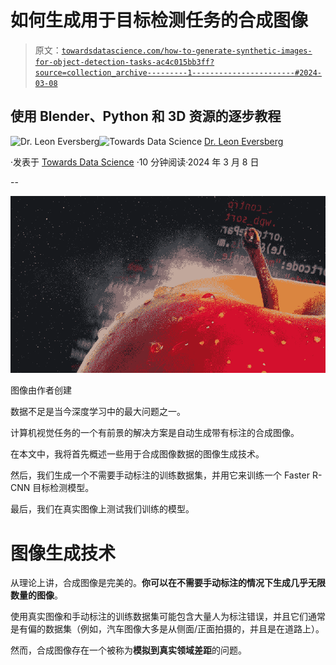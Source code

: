 # 如何生成用于目标检测任务的合成图像

> 原文：[`towardsdatascience.com/how-to-generate-synthetic-images-for-object-detection-tasks-ac4c015bb3ff?source=collection_archive---------1-----------------------#2024-03-08`](https://towardsdatascience.com/how-to-generate-synthetic-images-for-object-detection-tasks-ac4c015bb3ff?source=collection_archive---------1-----------------------#2024-03-08)

## 使用 Blender、Python 和 3D 资源的逐步教程

[](https://medium.com/@leoneversberg?source=post_page---byline--ac4c015bb3ff--------------------------------)![Dr. Leon Eversberg](https://medium.com/@leoneversberg?source=post_page---byline--ac4c015bb3ff--------------------------------)[](https://towardsdatascience.com/?source=post_page---byline--ac4c015bb3ff--------------------------------)![Towards Data Science](https://towardsdatascience.com/?source=post_page---byline--ac4c015bb3ff--------------------------------) [Dr. Leon Eversberg](https://medium.com/@leoneversberg?source=post_page---byline--ac4c015bb3ff--------------------------------)

·发表于 [Towards Data Science](https://towardsdatascience.com/?source=post_page---byline--ac4c015bb3ff--------------------------------) ·10 分钟阅读·2024 年 3 月 8 日

--

![](img/7c3a44be509e2b2d8a89246fc7a037f8.png)

图像由作者创建

数据不足是当今深度学习中的最大问题之一。

计算机视觉任务的一个有前景的解决方案是自动生成带有标注的合成图像。

在本文中，我将首先概述一些用于合成图像数据的图像生成技术。

然后，我们生成一个不需要手动标注的训练数据集，并用它来训练一个 Faster R-CNN 目标检测模型。

最后，我们在真实图像上测试我们训练的模型。

# 图像生成技术

从理论上讲，合成图像是完美的。**你可以在不需要手动标注的情况下生成几乎无限数量的图像**。

使用真实图像和手动标注的训练数据集可能包含大量人为标注错误，并且它们通常是有偏的数据集（例如，汽车图像大多是从侧面/正面拍摄的，并且是在道路上）。

然而，合成图像存在一个被称为**模拟到真实领域差距**的问题。
